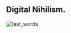 ## Digital Nihilism.
![last_words](https://64.media.tumblr.com/332e6196ec4711e4bcea36c56276cf60/tumblr_ozxjlwngpe1vgf8bko1_1280.pnj)
